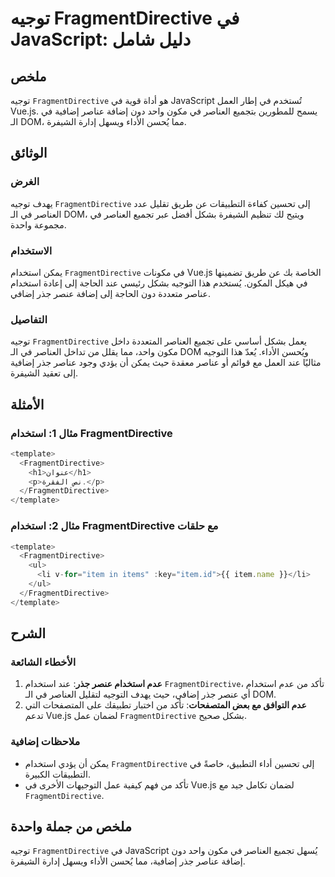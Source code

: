 <!--
Meta Description: # توجيه FragmentDirective في JavaScript: دليل شامل ## ملخص توجيه `FragmentDirective` هو أداة قوية في JavaScript تُستخدم في إطار العمل Vue.js. يسمح للم...
Meta Keywords: fragmentdirective, استخدام, العناصر, توجيه, javascript
-->

# توجيه FragmentDirective في JavaScript: دليل شامل

## ملخص
توجيه `FragmentDirective` هو أداة قوية في JavaScript تُستخدم في إطار العمل Vue.js. يسمح للمطورين بتجميع العناصر في مكون واحد دون إضافة عناصر إضافية في الـ DOM، مما يُحسن الأداء ويسهل إدارة الشيفرة.

## الوثائق
### الغرض
يهدف توجيه `FragmentDirective` إلى تحسين كفاءة التطبيقات عن طريق تقليل عدد العناصر في الـ DOM، ويتيح لك تنظيم الشيفرة بشكل أفضل عبر تجميع العناصر في مجموعة واحدة.

### الاستخدام
يمكن استخدام `FragmentDirective` في مكونات Vue.js الخاصة بك عن طريق تضمينها في هيكل المكون. يُستخدم هذا التوجيه بشكل رئيسي عند الحاجة إلى إعادة استخدام عناصر متعددة دون الحاجة إلى إضافة عنصر جذر إضافي.

### التفاصيل
توجيه `FragmentDirective` يعمل بشكل أساسي على تجميع العناصر المتعددة داخل مكون واحد، مما يقلل من تداخل العناصر في الـ DOM ويُحسن الأداء. يُعدّ هذا التوجيه مثاليًا عند العمل مع قوائم أو عناصر معقدة حيث يمكن أن يؤدي وجود عناصر جذر إضافية إلى تعقيد الشيفرة.

## الأمثلة
### مثال 1: استخدام FragmentDirective
```javascript
<template>
  <FragmentDirective>
    <h1>عنوان</h1>
    <p>نص الفقرة.</p>
  </FragmentDirective>
</template>
```

### مثال 2: استخدام FragmentDirective مع حلقات
```javascript
<template>
  <FragmentDirective>
    <ul>
      <li v-for="item in items" :key="item.id">{{ item.name }}</li>
    </ul>
  </FragmentDirective>
</template>
```

## الشرح
### الأخطاء الشائعة
1. **عدم استخدام عنصر جذر**: عند استخدام `FragmentDirective`، تأكد من عدم استخدام أي عنصر جذر إضافي، حيث يهدف التوجيه لتقليل العناصر في الـ DOM.
2. **عدم التوافق مع بعض المتصفحات**: تأكد من اختبار تطبيقك على المتصفحات التي تدعم Vue.js لضمان عمل `FragmentDirective` بشكل صحيح.

### ملاحظات إضافية
- يمكن أن يؤدي استخدام `FragmentDirective` إلى تحسين أداء التطبيق، خاصةً في التطبيقات الكبيرة.
- تأكد من فهم كيفية عمل التوجيهات الأخرى في Vue.js لضمان تكامل جيد مع `FragmentDirective`.

## ملخص من جملة واحدة
توجيه `FragmentDirective` في JavaScript يُسهل تجميع العناصر في مكون واحد دون إضافة عناصر جذر إضافية، مما يُحسن الأداء ويسهل إدارة الشيفرة.